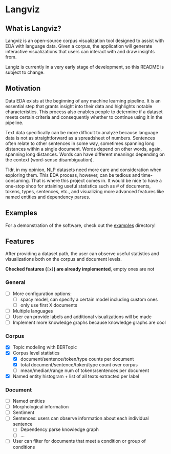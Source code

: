 # Langviz

## What is Langviz?

Langviz is an open-source corpus visualization tool designed to assist with EDA with language data. Given a corpus, the application
will generate interactive visualizations that users can interact with and draw insights from.

Langiz is currently in a very early stage of development, so this README is subject to change.

## Motivation

Data EDA exists at the beginning of any machine learning pipeline. It is an essential step that grants insight into their data and highlights
notable characteristics. This process also enables people to determine if a dataset meets certain criteria and consequently whether to continue
using it in the pipeline.

Text data specifically can be more difficult to analyze because language data is not as straightforward
as a spreadsheet of numbers. Sentences often relate to other sentences in some way, sometimes spanning
long distances within a single document. Words depend on other words, again, spanning long distances.
Words can have different meanings depending on the context (word-sense disambiguation).

Tldr, in my opinion, NLP datasets need more care and consideration when exploring them.
This EDA process, however, can be tedious and time-consuming. That is where this project comes in.
It would be nice to have a one-stop shop for attaining useful statistics such as # of documents, tokens, types, sentences, etc.,
and visualizing more advanced features like named entities and dependency parses.

## Examples

For a demonstration of the software, check out the [examples](examples/) directory!

## Features

After providing a dataset path, the user can observe useful statistics and visualizations both
on the corpus and document levels.

**Checked features (`[x]`) are already implemented**, empty ones are not

### General

- [ ] More configuration options:
  - [ ] spacy model, can specify a certain model including custom ones
  - [ ] only use first X documents
- [ ] Multiple languages
- [ ] User can provide labels and additional visualizations will be made
- [ ] Implement more knowledge graphs because knowledge graphs are cool

### Corpus

- [x] Topic modeling with BERTopic
- [x] Corpus level statistics
  - [x] document/sentence/token/type counts per document
  - [x] total document/sentence/token/type count over corpus
  - [ ] mean/median/range num of tokens/sentences per document
- [x] Named entity histogram + list of all texts extracted per label

### Document

- [ ] Named entities
- [ ] Morphological information
- [ ] Sentiment
- [ ] Sentences: users can observe information about each individual sentence
  - [ ] Dependency parse knowledge graph
  - [ ] ...
- [ ] User can filter for documents that meet a condition or group of conditions
